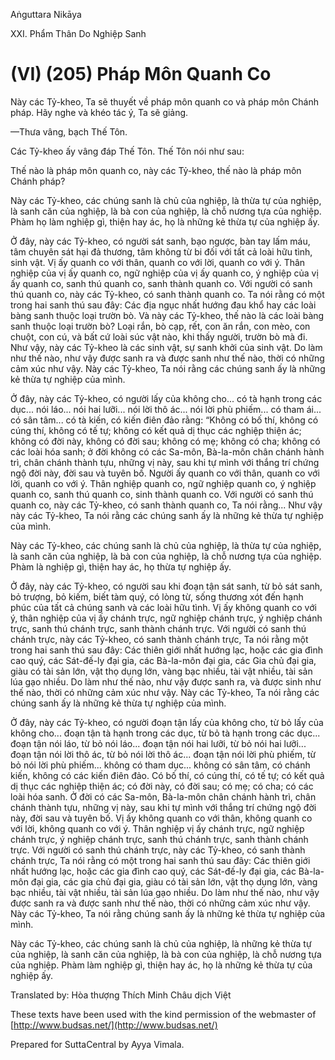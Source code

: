  

Aṅguttara Nikāya

XXI. Phẩm Thân Do Nghiệp Sanh

# (VI) (205) Pháp Môn Quanh Co

Này các Tỷ-kheo, Ta sẽ thuyết về pháp môn quanh co và pháp môn Chánh pháp. Hãy nghe và khéo tác ý, Ta sẽ giảng.

—Thưa vâng, bạch Thế Tôn.

Các Tỷ-kheo ấy vâng đáp Thế Tôn. Thế Tôn nói như sau:

Thế nào là pháp môn quanh co, này các Tỷ-kheo, thế nào là pháp môn Chánh pháp?

Này các Tỷ-kheo, các chúng sanh là chủ của nghiệp, là thừa tự của nghiệp, là sanh căn của nghiệp, là bà con của nghiệp, là chỗ nương tựa của nghiệp. Phàm họ làm nghiệp gì, thiện hay ác, họ là những kẻ thừa tự của nghiệp ấy.

Ở đây, này các Tỷ-kheo, có người sát sanh, bạo ngược, bàn tay lấm máu, tâm chuyên sát hại đả thương, tâm không từ bi đối với tất cả loài hữu tình, sinh vật. Vị ấy quanh co với thân, quanh co với lời, quanh co với ý. Thân nghiệp của vị ấy quanh co, ngữ nghiệp của vị ấy quanh co, ý nghiệp của vị ấy quanh co, sanh thú quanh co, sanh thành quanh co. Với người có sanh thú quanh co, này các Tỷ-kheo, có sanh thành quanh co. Ta nói rằng có một trong hai sanh thú sau đây: Các địa ngục nhất hướng đau khổ hay các loài bàng sanh thuộc loại trườn bò. Và này các Tỷ-kheo, thế nào là các loài bàng sanh thuộc loại trườn bò? Loại rắn, bò cạp, rết, con ăn rắn, con mèo, con chuột, con cú, và bất cứ loài súc vật nào, khi thấy người, trườn bò mà đi. Như vậy, này các Tỷ-kheo là các sinh vật, sự sanh khởi của sinh vật. Do làm như thế nào, như vậy được sanh ra và được sanh như thế nào, thời có những cảm xúc như vậy. Này các Tỷ-kheo, Ta nói rằng các chúng sanh ấy là những kẻ thừa tự nghiệp của mình.

Ở đây, này các Tỷ-kheo, có người lấy của không cho... có tà hạnh trong các dục... nói láo... nói hai lưỡi... nói lời thô ác... nói lời phù phiếm... có tham ái... có sân tâm... có tà kiến, có kiến điên đảo rằng: “Không có bố thí, không có cúng thí, không có tế tự; không có kết quả dị thục các nghiệp thiện ác; không có đời này, không có đời sau; không có mẹ; không có cha; không có các loài hóa sanh; ở đời không có các Sa-môn, Bà-la-môn chân chánh hành trì, chân chánh thành tựu, những vị này, sau khi tự mình với thắng trí chứng ngộ đời này, đời sau và tuyên bố. Người ấy quanh co với thân, quanh co với lời, quanh co với ý. Thân nghiệp quanh co, ngữ nghiệp quanh co, ý nghiệp quanh co, sanh thú quanh co, sinh thành quanh co. Với người có sanh thú quanh co, này các Tỷ-kheo, có sanh thành quanh co, Ta nói rằng... Như vậy này các Tỷ-kheo, Ta nói rằng các chúng sanh ấy là những kẻ thừa tự nghiệp của mình.

Này các Tỷ-kheo, các chúng sanh là chủ của nghiệp, là thừa tự của nghiệp, là sanh căn của nghiệp, là bà con của nghiệp, là chỗ nương tựa của nghiệp. Phàm là nghiệp gì, thiện hay ác, họ thừa tự nghiệp ấy.

Ở đây, này các Tỷ-kheo, có người sau khi đoạn tận sát sanh, từ bỏ sát sanh, bỏ trượng, bỏ kiếm, biết tàm quý, có lòng từ, sống thương xót đến hạnh phúc của tất cả chúng sanh và các loài hữu tình. Vị ấy không quanh co với ý, thân nghiệp của vị ấy chánh trực, ngữ nghiệp chánh trực, ý nghiệp chánh trực, sanh thú chánh trực, sanh thành chánh trực. Với người có sanh thú chánh trực, này các Tỷ-kheo, có sanh thành chánh trực, Ta nói rằng một trong hai sanh thú sau đây: Các thiên giới nhất hướng lạc, hoặc các gia đình cao quý, các Sát-đế-ly đại gia, các Bà-la-môn đại gia, các Gia chủ đại gia, giàu có tài sản lớn, vật thọ dụng lớn, vàng bạc nhiều, tài vật nhiều, tài sản lúa gạo nhiều. Do làm như thế nào, như vậy được sanh ra, và được sinh như thế nào, thời có những cảm xúc như vậy. Này các Tỷ-kheo, Ta nói rằng các chúng sanh ấy là những kẻ thừa tự nghiệp của mình.

Ở đây, này các Tỷ-kheo, có người đoạn tận lấy của không cho, từ bỏ lấy của không cho... đoạn tận tà hạnh trong các dục, từ bỏ tà hạnh trong các dục... đoạn tận nói láo, từ bỏ nói láo... đoạn tận nói hai lưỡi, từ bỏ nói hai lưỡi... đoạn tận nói lời thô ác, từ bỏ nói lời thô ác... đoạn tận nói lời phù phiếm, từ bỏ nói lời phù phiếm... không có tham dục... không có sân tâm, có chánh kiến, không có các kiến điên đảo. Có bố thí, có cúng thí, có tế tự; có kết quả dị thục các nghiệp thiện ác; có đời này, có đời sau; có mẹ; có cha; có các loài hóa sanh. Ở đời có các Sa-môn, Bà-la-môn chân chánh hành trì, chân chánh thành tựu, những vị này, sau khi tự mình với thắng trí chứng ngộ đời này, đời sau và tuyên bố. Vị ấy không quanh co với thân, không quanh co với lời, không quanh co với ý. Thân nghiệp vị ấy chánh trực, ngữ nghiệp chánh trực, ý nghiệp chánh trực, sanh thú chánh trực, sanh thành chánh trực. Với người có sanh thú chánh trực, này các Tỷ-kheo, có sanh thành chánh trực, Ta nói rằng có một trong hai sanh thú sau đây: Các thiên giới nhất hướng lạc, hoặc các gia đình cao quý, các Sát-đế-ly đại gia, các Bà-la-môn đại gia, các gia chủ đại gia, giàu có tài sản lớn, vật thọ dụng lớn, vàng bạc nhiều, tài vật nhiều, tài sản lúa gạo nhiều. Do làm như thế nào, như vậy được sanh ra và được sanh như thế nào, thời có những cảm xúc như vậy. Này các Tỷ-kheo, Ta nói rằng chúng sanh ấy là những kẻ thừa tự nghiệp của mình.

Này các Tỷ-kheo, các chúng sanh là chủ của nghiệp, là những kẻ thừa tự của nghiệp, là sanh căn của nghiệp, là bà con của nghiệp, là chỗ nương tựa của nghiệp. Phàm làm nghiệp gì, thiện hay ác, họ là những kẻ thừa tự của nghiệp ấy.

Translated by: Hòa thượng Thích Minh Châu dịch Việt

These texts have been used with the kind permission of the webmaster of [http://www.budsas.net/](http://www.budsas.net/)

Prepared for SuttaCentral by Ayya Vimala.